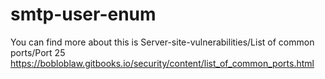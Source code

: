 # smtp-user-enum

You can find more about this is Server-site-vulnerabilities/List of common ports/Port 25
https://bobloblaw.gitbooks.io/security/content/list_of_common_ports.html
